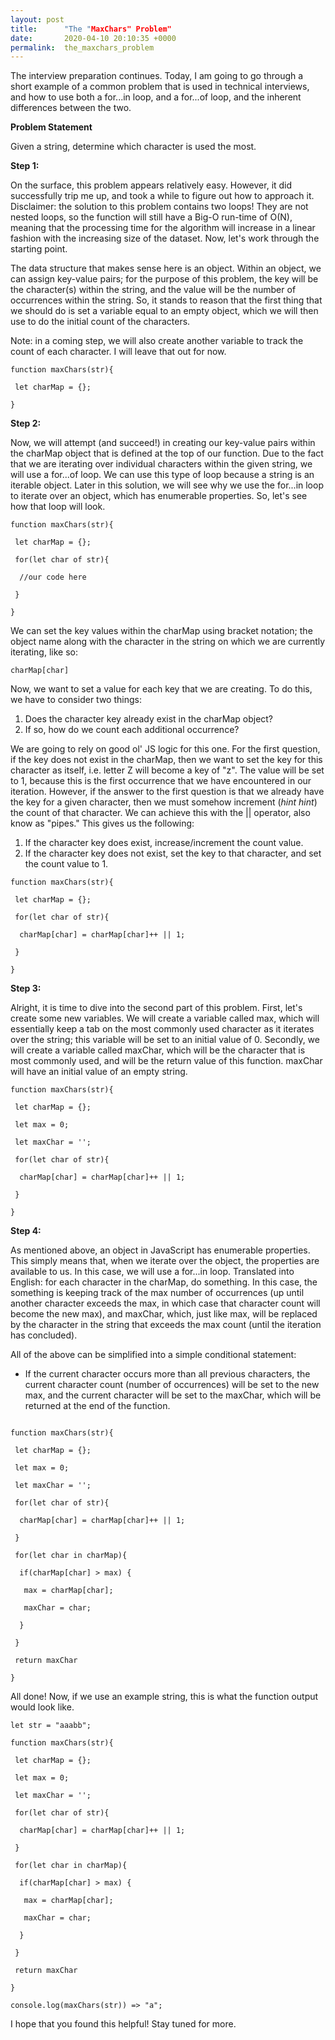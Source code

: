 ```yaml
---
layout: post
title:      "The "MaxChars" Problem"
date:       2020-04-10 20:10:35 +0000
permalink:  the_maxchars_problem
---
```



The interview preparation continues. Today, I am going to go through a short example of a common problem that is used in technical interviews, and how to use both a for...in loop, and a for...of loop, and the inherent differences between the two.

**Problem Statement**

Given a string, determine which character is used the most.

**Step 1:**

On the surface, this problem appears relatively easy. However, it did successfully trip me up, and took a while to figure out how to approach it. Disclaimer: the solution to this problem contains two loops! They are not nested loops, so the function will still have a Big-O run-time of O(N), meaning that the processing time for the algorithm will increase in a linear fashion with the increasing size of the dataset. Now, let's work through the starting point.

The data structure that makes sense here is an object. Within an object, we can assign key-value pairs; for the purpose of this problem, the key will be the character(s) within the string, and the value will be the number of occurrences within the string. So, it stands to reason that the first thing that we should do is set a variable equal to an empty object, which we will then use to do the initial count of the characters.

Note: in a coming step, we will also create another variable to track the count of each character. I will leave that out for now.

```
function maxChars(str){
 
 let charMap = {};

}
```

**Step 2:**

Now, we will attempt (and succeed!) in creating our key-value pairs within the charMap object that is defined at the top of our function. Due to the fact that we are iterating over individual characters within the given string, we will use a for...of loop. We can use this type of loop because a string is an iterable object. Later in this solution, we will see why we use the for...in loop to iterate over an object, which has enumerable properties. So, let's see how that loop will look.

```
function maxChars(str){
 
 let charMap = {};

 for(let char of str){

  //our code here

 } 

}
```

We can set the key values within the charMap using bracket notation; the object name along with the character in the string on which we are currently iterating, like so:

`charMap[char]`

Now, we want to set a value for each key that we are creating. To do this, we have to consider two things:

1.  Does the character key already exist in the charMap object?
2. If so, how do we count each additional occurrence?

We are going to rely on good ol' JS logic for this one. For the first question, if the key does not exist in the charMap, then we want to set the key for this character as itself, i.e. letter Z will become a key of "z". The value will be set to 1, because this is the first occurrence that we have encountered in our iteration. However, if the answer to the first question is that we already have the key for a given character, then we must somehow increment (*hint hint*) the count of that character. We can achieve this with the || operator, also know as "pipes." This gives us the following:

1. If the character key does exist, increase/increment the count value.
2. If the character key does not exist, set the key to that character, and set the count value to 1.

```
function maxChars(str){
 
 let charMap = {};

 for(let char of str){

  charMap[char] = charMap[char]++ || 1;

 } 

}
```

**Step 3:**

Alright, it is time to dive into the second part of this problem. First, let's create some new variables. We will create a variable called max, which will essentially keep a tab on the most commonly used character as it iterates over the string; this variable will be set to an initial value of 0. Secondly, we will create a variable called maxChar, which will be the character that is most commonly used, and will be the return value of this function. maxChar will have an initial value of an empty string.

```
function maxChars(str){
 
 let charMap = {};

 let max = 0;

 let maxChar = '';

 for(let char of str){

  charMap[char] = charMap[char]++ || 1;

 } 

}
```

**Step 4:**

As mentioned above, an object in JavaScript has enumerable properties. This simply means that, when we iterate over the object, the properties are available to us. In this case, we will use a for...in loop. Translated into English: for each character in the charMap, do something. In this case, the something is keeping track of the max number of occurrences (up until another character exceeds the max, in which case that character count will become the new max), and maxChar, which, just like max, will be replaced by the character in the string that exceeds the max count (until the iteration has concluded).

All of the above can be simplified into a simple conditional statement:

* If the current character occurs more than all previous characters, the current character count (number of occurrences) will be set to the new max, and the current character will be set to the maxChar, which will be returned at the end of the function.

```

function maxChars(str){
 
 let charMap = {};

 let max = 0;

 let maxChar = '';

 for(let char of str){

  charMap[char] = charMap[char]++ || 1;

 } 

 for(let char in charMap){
  
  if(charMap[char] > max) {

   max = charMap[char];

   maxChar = char;

  }

 }

 return maxChar

}
```

All done! Now, if we use an example string, this is what the function output would look like.

```
let str = "aaabb";

function maxChars(str){
 
 let charMap = {};

 let max = 0;

 let maxChar = '';

 for(let char of str){

  charMap[char] = charMap[char]++ || 1;

 } 

 for(let char in charMap){
  
  if(charMap[char] > max) {

   max = charMap[char];

   maxChar = char;

  }

 }

 return maxChar

}

console.log(maxChars(str)) => "a";
```

I hope that you found this helpful! Stay tuned for more.
